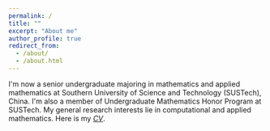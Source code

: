 ```yaml
---
permalink: /
title: ""
excerpt: "About me"
author_profile: true
redirect_from: 
  - /about/
  - /about.html
---
```


I'm now a senior undergraduate majoring in mathematics and applied mathematics at Southern University of Science and Technology (SUSTech), China. I'm also a member of Undergraduate Mathematics Honor Program at SUSTech. My general research interests lie in computational and applied mathematics. Here is my *[CV](https://hv1000.github.io/files/Yan_HUANG_CV.pdf)*.
